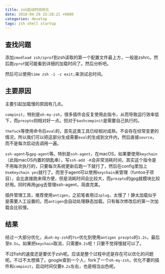 ```yaml
---
title: zsh启动时间优化
date: 2018-04-29 15:28:21 +0800
categories: develop
tags: zsh shell startup
---
```


## 查找问题

添加`zmodload zsh/zprof`到zsh读取的第一个配置文件最上方，一般是zshrc。然后跑`zprof`就可能看到详细的加载时间了。然后分析吧。

然后可以使用`time zsh -i -c exit;`来测试总时间。

## 主要原因

主要引起加载慢的原因有几点。

`compinit`，特别是`oh-my-zsh`，很多插件会反复使用此指令，从而导致运行效率低下，而`prezpto`则相对好一点。但对于`bashcompinit`是需要自己执行的。

`thefuck`等使用命令后`eval`的，首先这类工具已经相对成熟，不会存在经常变更的情况，所以我们可以把这部分生成需要`eval`的生成到文件内，然后直接`source`，而不是每次启动去调用一遍。

`ssh-agent`与`gpg-agent`等。特别是`ssh-agent`，在macOS，如果要使用`keychain`（此指macOS内置的钥匙串），写`ssh-add -K`会非常消耗时间，其实这个指令是不用每次执行的，只要每次系统更新后跑一下就行了，然后在config里加上`UseKeychain yes`就行了。而至于agent可以使用`keychain`来管理（funtoo子项目），会比直接跑来得方便，但是消耗时间会比较大，而`prezpto`的gpg就模块比较好用。同时再用gpg去管理ssh-agent，简直完美。

插件管理工具，推荐使用`antigen`，之前笔者用过`zplug`，太慢了！静太加载似乎是需要人工设置的。而`antigen`会自动处理静态加载。只有每次修改后的第一次加载会比较慢。

## 结果

经过一大部分优化，从`oh-my-zsh`的`7s+`优化到使用`antigen prezpto`的`1.2s`，最后至`0.5s`。如果把`keychain`取消，只需要`0.2s`呢！只要不觉得慢就可以了。

不过fish的速度还是要优于zsh呢。应该是整个过程中还是存在可以优化的问题呢。不过不太想搞了。google查到一个人，fork了一个`oh-my-zsh`，优化不要的插件和`compinit`，启动时间仅要`0.2s`左右，也是相当出色呢。
